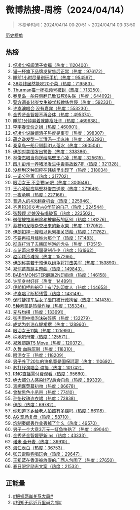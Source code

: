 <h1>
微博热搜-周榜（2024/04/14）
</h1>
<blockquote>
<p>
本榜单时间：2024/04/14 00:20:51 ~ 2024/04/14 03:33:50
</p>
</blockquote>
<p>
<a href="https://github.com/daifee/weibo-hot-search/tree/main/archives/weekly">历史榜单</a>
</p>
<h2>
热榜
</h2>
<ol>

<li>
<a href="https://s.weibo.com/weibo?q=%23%E7%BA%AA%E5%87%8C%E5%B0%98%E7%A5%9D%E9%98%9A%E6%B8%85%E5%AD%90%E5%B9%B8%E7%A6%8F%23" target="weibo">
纪凌尘祝阚清子幸福（热度：1120400）
</a>
</li>

<li>
<a href="https://s.weibo.com/weibo?q=%23%E7%8C%AB%E4%B8%80%E6%9D%AF%E6%97%97%E4%B8%8B%E5%93%81%E7%89%8C%E5%8F%91%E8%B4%A7%E5%94%AE%E5%90%8E%E6%AD%A3%E5%B8%B8%23" target="weibo">
猫一杯旗下品牌发货售后正常（热度：976172）
</a>
</li>

<li>
<a href="https://s.weibo.com/weibo?q=%23%E7%9D%A1%E5%89%8D1%E5%B0%8F%E6%97%B6%E5%B0%BD%E9%87%8F%E5%88%AB%E7%8E%A9%E6%89%8B%E6%9C%BA%23" target="weibo">
睡前1小时尽量别玩手机（热度：954597）
</a>
</li>

<li>
<a href="https://s.weibo.com/weibo?q=%2338%E5%9D%97%E9%92%B1%E5%B1%85%E7%84%B6%E8%83%BD%E5%90%8320%E4%B8%AA%E8%8F%9C%23" target="weibo">
38块钱居然能吃20个菜（热度：719583）
</a>
</li>

<li>
<a href="https://s.weibo.com/weibo?q=%23Thurman%E7%8C%AB%E4%B8%80%E6%9D%AF%E8%A7%86%E9%A2%91%E5%8F%B7%E8%A2%AB%E5%B0%81%23" target="weibo">
Thurman猫一杯视频号被封（热度：713250）
</a>
</li>

<li>
<a href="https://s.weibo.com/weibo?q=%23%E7%A7%A6%E7%9A%87%E5%B2%9B%E4%B8%80%E8%88%B9%E5%8F%AA%E4%BE%A7%E7%BF%BB%E5%B7%B2%E8%87%B412%E6%AD%BB6%E5%A4%B1%E8%81%94%23" target="weibo">
秦皇岛一船只侧翻已致12死6失联（热度：644092）
</a>
</li>

<li>
<a href="https://s.weibo.com/weibo?q=%23%E8%AD%A6%E6%96%B9%E8%B0%83%E6%9F%A514%E5%B2%81%E5%A5%B3%E7%94%9F%E8%A2%AB%E5%AD%A6%E6%A0%A1%E6%95%99%E7%BB%83%E6%80%A7%E4%BE%B5%23" target="weibo">
警方调查14岁女生被学校教练性侵（热度：592331）
</a>
</li>

<li>
<a href="https://s.weibo.com/weibo?q=%23%E8%AE%B8%E5%B5%A9%E6%BC%94%E5%94%B1%E4%BC%9A%20%E6%B2%A1%E6%9C%89%E5%98%89%E5%AE%BE%23" target="weibo">
许嵩演唱会 没有嘉宾（热度：553230）
</a>
</li>

<li>
<a href="https://s.weibo.com/weibo?q=%23%E9%87%91%E7%A7%80%E8%B4%A4%E9%87%91%E6%99%BA%E5%AA%9B%E4%B8%8D%E5%86%8D%E5%90%88%E4%BD%93%23" target="weibo">
金秀贤金智媛不再合体（热度：495374）
</a>
</li>

<li>
<a href="https://s.weibo.com/weibo?q=%23%E7%9D%A1%E5%89%8D1%E5%88%86%E9%92%9F%E8%BA%BA%E7%9D%80%E5%B0%B1%E8%83%BD%E7%98%A6%E8%82%9A%E5%AD%90%23" target="weibo">
睡前1分钟躺着就能瘦肚子（热度：469638）
</a>
</li>

<li>
<a href="https://s.weibo.com/weibo?q=%23%E6%9D%8E%E5%AE%87%E6%98%A5%E6%97%A0%E4%BB%B7%E4%B9%8B%E5%A7%90%23" target="weibo">
李宇春无价之姐（热度：460901）
</a>
</li>

<li>
<a href="https://s.weibo.com/weibo?q=%23%E7%BA%AA%E5%87%8C%E5%B0%98%E8%AF%B4%E8%B9%AD%E9%98%9A%E6%B8%85%E5%AD%90%E7%83%AD%E5%BA%A6%E6%98%AF%E4%BA%8B%E5%AE%9E%23" target="weibo">
纪凌尘说蹭阚清子热度是事实（热度：398307）
</a>
</li>

<li>
<a href="https://s.weibo.com/weibo?q=%23%E8%96%9B%E4%B9%8B%E8%B0%A6%E5%8F%91%E5%9E%8B%E4%B8%80%E5%8D%8A%E6%B8%85%E6%B1%A4%E4%B8%80%E5%8D%8A%E9%BA%BB%E8%BE%A3%23" target="weibo">
薛之谦发型一半清汤一半麻辣（热度：363293）
</a>
</li>

<li>
<a href="https://s.weibo.com/weibo?q=%23%E7%A7%A6%E7%9A%87%E5%B2%9B%E4%B8%80%E8%88%B9%E5%8F%AA%E4%BE%A7%E7%BF%BB31%E4%BA%BA%E8%90%BD%E6%B0%B4%23" target="weibo">
秦皇岛一船只侧翻31人落水（热度：360504）
</a>
</li>

<li>
<a href="https://s.weibo.com/weibo?q=%23%E4%BC%8A%E6%9C%97%E5%AF%B9%E7%BE%8E%E5%9B%BD%E5%8F%91%E5%87%BA%E8%AD%A6%E5%91%8A%23" target="weibo">
伊朗对美国发出警告（热度：338386）
</a>
</li>

<li>
<a href="https://s.weibo.com/weibo?q=%23%E6%9E%97%E4%BF%8A%E6%9D%B0%E5%94%B1%E5%BD%93%E4%BD%A0%E9%80%81%E7%BB%99%E9%9A%94%E5%A3%81%E7%8E%8B%E5%BF%83%E5%87%8C%23" target="weibo">
林俊杰唱当你送给隔壁王心凌（热度：325615）
</a>
</li>

<li>
<a href="https://s.weibo.com/weibo?q=%23%E5%9B%9B%E5%B7%9D%E5%BD%AD%E5%B7%9E%E4%B8%80%E5%85%BB%E7%8C%AA%E5%9C%BA%E5%8F%91%E7%94%9F%E4%B8%AD%E6%AF%92%E4%BA%8B%E6%95%85%E8%87%B47%E6%AD%BB%23" target="weibo">
四川彭州一养猪场发生中毒事故致7死（热度：321328）
</a>
</li>

<li>
<a href="https://s.weibo.com/weibo?q=%23%E6%B2%A1%E6%83%B3%E5%88%B0%E8%BF%99%E7%A7%8D%E5%9B%BD%E7%B2%B9%E5%9C%A8%E9%9F%A9%E7%BB%BC%E9%87%8C%E5%87%BA%E7%8E%B0%E4%BA%86%23" target="weibo">
没想到这种国粹在韩综里出现了（热度：318034）
</a>
</li>

<li>
<a href="https://s.weibo.com/weibo?q=%23%E4%B8%80%E8%AF%BA%E5%85%AC%E5%AD%99%E7%A6%BB%23" target="weibo">
一诺公孙离（热度：317702）
</a>
</li>

<li>
<a href="https://s.weibo.com/weibo?q=%23%E7%9C%BC%E6%B3%AA%E5%A5%B3%E7%8E%8B%20%E4%B8%8D%E4%BC%9A%E8%A6%81be%E5%90%A7%23" target="weibo">
眼泪女王 不会要be吧（热度：300649）
</a>
</li>

<li>
<a href="https://s.weibo.com/weibo?q=%23%E7%8E%8B%E5%BF%83%E5%87%8C%E5%9B%9E%E5%BA%94%E9%9A%94%E5%A3%81%E6%9E%97%E4%BF%8A%E6%9D%B0%E9%80%81%E6%AD%8C%23" target="weibo">
王心凌回应隔壁林俊杰送歌（热度：271646）
</a>
</li>

<li>
<a href="https://s.weibo.com/weibo?q=%23%E4%B8%80%E5%A4%9C%E6%89%BF%E6%98%8E%23" target="weibo">
一夜承明（热度：227166）
</a>
</li>

<li>
<a href="https://s.weibo.com/weibo?q=%23%E6%99%AE%E9%80%9A%E4%BA%BA%E7%9A%844%E6%AC%A1%E7%BF%BB%E8%BA%AB%E6%9C%BA%E4%BC%9A%23" target="weibo">
普通人的4次翻身机会（热度：225946）
</a>
</li>

<li>
<a href="https://s.weibo.com/weibo?q=%23%E9%BD%90%E6%80%9D%E9%92%A730%E5%B2%81%E8%80%83%E5%8F%A48%E5%B9%B4%E5%89%8D%E7%9A%84%E8%87%AA%E5%B7%B1%23" target="weibo">
齐思钧30岁考古8年前的自己（热度：224544）
</a>
</li>

<li>
<a href="https://s.weibo.com/weibo?q=%23%E5%BC%A0%E9%9D%93%E9%A2%96%20%E8%80%81%E5%A8%98%E6%B2%A1%E6%9C%89%E5%94%B1%E7%A0%B4%E9%9F%B3%23" target="weibo">
张靓颖 老娘没有唱破音（热度：223502）
</a>
</li>

<li>
<a href="https://s.weibo.com/weibo?q=%23%E5%BE%AE%E4%BF%A1%E8%A2%AB%E6%8B%89%E9%BB%91%E5%88%A0%E9%99%A4%E5%92%8C%E8%A2%AB%E5%B1%8F%E8%94%BD%E7%9A%84%E5%8C%BA%E5%88%AB%23" target="weibo">
微信被拉黑删除和被屏蔽的区别（热度：181276）
</a>
</li>

<li>
<a href="https://s.weibo.com/weibo?q=%23%E8%8D%94%E6%9E%9D%E5%92%8C%E9%BE%99%E7%9C%BC%E6%9D%82%E4%BA%A4%E5%87%BA%E6%9D%A5%E7%9A%84%E6%96%B0%E6%B0%B4%E6%9E%9C%23" target="weibo">
荔枝和龙眼杂交出来的新水果（热度：177052）
</a>
</li>

<li>
<a href="https://s.weibo.com/weibo?q=%23%E4%BC%8A%E6%9C%97%E6%89%A3%E6%8A%BC%E4%B8%80%E8%89%98%E5%92%8C%E4%BB%A5%E8%89%B2%E5%88%97%E7%9B%B8%E5%85%B3%E8%B4%A7%E8%88%B9%23" target="weibo">
伊朗扣押一艘和以色列相关货船（热度：171762）
</a>
</li>

<li>
<a href="https://s.weibo.com/weibo?q=%23%E4%B8%8D%E8%A6%81%E5%86%8D%E6%8A%8A%E6%9C%88%E7%BB%8F%E7%A7%B0%E4%B8%BA%E9%82%A3%E4%B8%AA%E4%BA%86%23" target="weibo">
不要再把月经称为那个了（热度：171483）
</a>
</li>

<li>
<a href="https://s.weibo.com/weibo?q=%23%E5%BD%BB%E5%BA%95%E6%89%93%E6%B6%88%E4%BA%86%E5%8E%BB%E9%9F%A9%E5%9B%BD%E6%97%85%E6%B8%B8%E7%9A%84%E5%BF%B5%E5%A4%B4%23" target="weibo">
彻底打消了去韩国旅游的念头（热度：170515）
</a>
</li>

<li>
<a href="https://s.weibo.com/weibo?q=%23%E8%BE%9B%E8%8A%B7%E8%95%BE%E5%87%BA%E5%8F%91%E6%B3%B0%E5%9B%BD%E5%BD%95%E5%88%B6%E8%8A%B1%E5%B0%91%23" target="weibo">
辛芷蕾出发泰国录制花少（热度：161962）
</a>
</li>

<li>
<a href="https://s.weibo.com/weibo?q=%23%E8%B5%B5%E4%B8%BD%E9%A2%96%E6%B2%99%E6%BB%A9%E7%85%A7%23" target="weibo">
赵丽颖沙滩照（热度：157266）
</a>
</li>

<li>
<a href="https://s.weibo.com/weibo?q=%23%E4%BC%8A%E6%9C%97%E7%A7%B0%E7%BE%8E%E8%8B%A5%E5%B9%B2%E9%A2%84%E4%BC%8A%E4%BB%A5%E7%BA%B7%E4%BA%89%E5%B0%86%E6%89%93%E5%87%BB%E7%BE%8E%E5%86%9B%23" target="weibo">
伊朗称美若干预伊以纷争将打击美军（热度：153890）
</a>
</li>

<li>
<a href="https://s.weibo.com/weibo?q=%23%E9%83%91%E6%81%BA%E8%8B%97%E8%8B%97%E8%B7%B3%E4%B8%BB%E9%A2%98%E6%9B%B2%23" target="weibo">
郑恺苗苗跳主题曲（热度：149843）
</a>
</li>

<li>
<a href="https://s.weibo.com/weibo?q=%23BABYMONSTER%E7%BF%BB%E8%B7%B32NE1%E4%B8%B2%E7%83%A7%23" target="weibo">
BABYMONSTER翻跳2NE1串烧（热度：146158）
</a>
</li>

<li>
<a href="https://s.weibo.com/weibo?q=%23%E8%AE%B8%E5%87%AF%E8%BA%AB%E6%9D%90%E5%A5%BD%E5%A5%BD%23" target="weibo">
许凯身材好好（热度：144891）
</a>
</li>

<li>
<a href="https://s.weibo.com/weibo?q=%23%E4%BC%8A%E6%9C%97%E6%89%A3%E6%8A%BC%E7%9A%84%E8%88%B9%E5%8F%AA%E4%B8%8A%E6%9C%8917%E5%90%8D%E5%8D%B0%E5%BA%A6%E4%BA%BA%23" target="weibo">
伊朗扣押的船只上有17名印度人（热度：144653）
</a>
</li>

<li>
<a href="https://s.weibo.com/weibo?q=%23%E8%AE%B8%E5%B5%A9%E5%94%B1%E4%BA%86%E6%96%AD%E6%A1%A5%E6%AE%8B%E9%9B%AA%23" target="weibo">
许嵩唱了断桥残雪（热度：143149）
</a>
</li>

<li>
<a href="https://s.weibo.com/weibo?q=%23%E4%BF%9D%E6%97%B6%E6%8D%B7%E6%92%9E%E8%BD%A6%E5%90%8E%E5%A5%B3%E5%AD%90%E7%A0%B8%E9%97%A8%E8%A2%AB%E8%A1%8C%E6%94%BF%E6%8B%98%E7%95%99%23" target="weibo">
保时捷撞车后女子砸门被行政拘留（热度：141435）
</a>
</li>

<li>
<a href="https://s.weibo.com/weibo?q=%235%E7%A7%8D%E7%B4%A0%E8%8F%9C%E6%98%AF%E7%83%AD%E9%87%8F%E7%82%B8%E5%BC%B9%23" target="weibo">
5种素菜是热量炸弹（热度：135334）
</a>
</li>

<li>
<a href="https://s.weibo.com/weibo?q=%23%E5%85%83%E4%B8%8E%E5%9D%87%E6%A3%8B%23" target="weibo">
元与均棋（热度：133691）
</a>
</li>

<li>
<a href="https://s.weibo.com/weibo?q=%23%E5%BC%A0%E6%9D%B0%E9%9B%A8%E4%B8%AD%E5%94%B1%E6%B3%A1%E6%B2%AB%E7%A0%B4%E7%A2%8E%E6%84%9F%23" target="weibo">
张杰雨中唱泡沫破碎感（热度：132279）
</a>
</li>

<li>
<a href="https://s.weibo.com/weibo?q=%23%E6%88%90%E9%BE%99%E4%B8%BA%E5%88%98%E6%B5%A9%E5%AD%98%E6%8F%90%E8%A3%99%E6%91%86%23" target="weibo">
成龙为刘浩存提裙摆（热度：128960）
</a>
</li>

<li>
<a href="https://s.weibo.com/weibo?q=%23%E7%9C%BC%E6%B3%AA%E5%A5%B3%E7%8E%8B11%E9%9B%86%23" target="weibo">
眼泪女王11集（热度：125993）
</a>
</li>

<li>
<a href="https://s.weibo.com/weibo?q=%23%E7%A7%8D%E5%9C%B0%E5%90%A7%E6%AF%8D%E5%B8%A6%23" target="weibo">
种地吧母带（热度：125571）
</a>
</li>

<li>
<a href="https://s.weibo.com/weibo?q=%23%E9%83%91%E9%9B%85%E8%AD%9E%E8%B7%B3T5%20Move%23" target="weibo">
郑雅譞跳T5 Move（热度：120372）
</a>
</li>

<li>
<a href="https://s.weibo.com/weibo?q=%23%E4%B9%85%E5%93%B2%20%E8%A1%80%E8%84%89%E5%8E%8B%E5%88%B6%23" target="weibo">
久哲 血脉压制（热度：118310）
</a>
</li>

<li>
<a href="https://s.weibo.com/weibo?q=%23%E7%9C%BC%E6%B3%AA%E5%A5%B3%E7%8E%8B%23" target="weibo">
眼泪女王（热度：118209）
</a>
</li>

<li>
<a href="https://s.weibo.com/weibo?q=%23%E7%94%B7%E5%AD%90%E5%85%BB%E4%BA%8620%E5%B9%B4%E7%9A%84%E6%B5%B7%E9%BE%9F%E7%AB%9F%E6%98%AF%E5%9B%BD%E4%BF%9D%E7%8E%B3%E7%91%81%23" target="weibo">
男子养了20年的海龟竟是国保玳瑁（热度：110692）
</a>
</li>

<li>
<a href="https://s.weibo.com/weibo?q=%23%E8%8B%8F%E6%89%93%E7%BB%BF%E6%BC%94%E5%94%B1%E4%BC%9A%20%E7%9B%97%E6%91%84%23" target="weibo">
苏打绿演唱会 盗摄（热度：101742）
</a>
</li>

<li>
<a href="https://s.weibo.com/weibo?q=%23RNG%E7%9B%B4%E6%92%AD%E9%9C%80%E4%BB%98%E8%B4%B9%E8%A7%82%E7%9C%8B%23" target="weibo">
RNG直播需付费观看（热度：95660）
</a>
</li>

<li>
<a href="https://s.weibo.com/weibo?q=%23%E7%BB%9D%E5%A4%A7%E9%83%A8%E5%88%86%E4%BA%BA%E6%84%9F%E6%9F%93HPV%E5%90%8E%E4%BC%9A%E8%87%AA%E6%84%88%23" target="weibo">
绝大部分人感染HPV后会自愈（热度：89339）
</a>
</li>

<li>
<a href="https://s.weibo.com/weibo?q=%23%E7%84%89%E6%A0%A9%E5%98%89%E8%8D%A7%E5%B9%95%E5%88%9D%E5%90%BB%23" target="weibo">
焉栩嘉荧幕初吻（热度：86678）
</a>
</li>

<li>
<a href="https://s.weibo.com/weibo?q=%23%E6%9B%BE%E9%BB%8E%E9%BB%91%E8%89%B2%E5%B0%8F%E5%90%8A%E5%B8%A6%23" target="weibo">
曾黎黑色小吊带（热度：77410）
</a>
</li>

<li>
<a href="https://s.weibo.com/weibo?q=%23%E5%AD%99%E6%80%A1%E7%8E%AB%E7%91%B0%E8%BF%9E%E8%A1%A3%E8%A3%99%23" target="weibo">
孙怡玫瑰连衣裙（热度：72838）
</a>
</li>

<li>
<a href="https://s.weibo.com/weibo?q=%23%E4%BC%8A%E6%9C%97%23" target="weibo">
伊朗（热度：69782）
</a>
</li>

<li>
<a href="https://s.weibo.com/weibo?q=%23%E4%BD%A0%E7%9F%A5%E9%81%93%E4%B8%8B%E4%B9%A1%E7%BB%99%E8%80%81%E4%BA%BA%E6%8B%8D%E7%85%A7%E6%9C%89%E5%A4%9A%E8%B5%9A%E5%90%97%23" target="weibo">
你知道下乡给老人拍照有多赚吗（热度：66118）
</a>
</li>

<li>
<a href="https://s.weibo.com/weibo?q=%23AG%20%E7%8E%B0%E5%9C%BA%E5%A4%8D%E7%9B%98%23" target="weibo">
AG 现场复盘（热度：58710）
</a>
</li>

<li>
<a href="https://s.weibo.com/weibo?q=%23%E7%82%AE%E5%88%B6%E7%A7%A6%E6%9C%97%E4%B8%A2%E4%BD%9C%E4%B8%9A%E4%B8%A2%E6%8E%89%E4%BA%86%E4%BB%80%E4%B9%88%23" target="weibo">
炮制秦朗丢作业丢掉了什么（热度：49570）
</a>
</li>

<li>
<a href="https://s.weibo.com/weibo?q=%23%E7%94%B7%E5%AD%90%E4%B8%80%E4%B8%AA%E5%A4%A7%E6%84%8F3%E4%B8%87%E5%85%83%E4%B8%80%E7%BC%B8%E9%B1%BC%E5%BF%AB%E7%86%9F%E4%BA%86%23" target="weibo">
男子一个大意3万元一缸鱼快熟了（热度：49044）
</a>
</li>

<li>
<a href="https://s.weibo.com/weibo?q=%23%E9%87%91%E7%A7%80%E8%B4%A4%E9%87%91%E6%99%BA%E5%AA%9B%E6%9B%B4%E6%96%B0ins%23" target="weibo">
金秀贤金智媛更新ins（热度：43333）
</a>
</li>

<li>
<a href="https://s.weibo.com/weibo?q=%23%E8%AF%BA%E7%B1%B3%20%E5%85%A8%E5%BC%80%E9%BA%A6%23" target="weibo">
诺米 全开麦（热度：39910）
</a>
</li>

<li>
<a href="https://s.weibo.com/weibo?q=%23%E6%B5%B7%E4%BB%81%E8%A1%A8%E7%99%BD%23" target="weibo">
海仁表白（热度：36753）
</a>
</li>

<li>
<a href="https://s.weibo.com/weibo?q=%23%E5%BC%A0%E4%BA%91%E9%9B%B7%E9%85%B7%E7%8B%97%E5%94%B1%E7%8E%A9%E4%BC%9A%23" target="weibo">
张云雷酷狗唱玩会（热度：29647）
</a>
</li>

<li>
<a href="https://s.weibo.com/weibo?q=%23%E7%8E%8B%E7%A5%96%E8%93%9D%E5%9C%A8%E9%A6%99%E6%B8%AF%E8%A2%AB%E6%94%BE%E5%81%87%E7%9A%84%E5%B9%BF%E8%A5%BF%E4%BA%BA%E5%8C%85%E5%9B%B4%E4%BA%86%23" target="weibo">
王祖蓝在香港被放假的广西人包围了（热度：27650）
</a>
</li>

<li>
<a href="https://s.weibo.com/weibo?q=%23%E6%98%A5%E6%97%A5%E9%99%90%E5%AE%9A%E5%8A%B1%E5%BF%97%E6%96%87%E6%A1%88%23" target="weibo">
春日限定励志文案（热度：21533）
</a>
</li>

</ol>
<h2>
正能量
</h2>
<ol>

<li>
<a href="https://s.weibo.com/weibo?q=%23%23%E6%8A%8A%E6%8F%A1%E4%B8%A4%E5%B2%B8%E5%85%B3%E7%B3%BB%E5%A4%A7%E5%B1%80%23%23" target="weibo">
#把握两岸关系大局#
</a>
</li>

<li>
<a href="https://s.weibo.com/weibo?q=%23%23%E7%9B%B8%E7%9F%A5%E6%97%A0%E8%BF%9C%E8%BF%91%E4%B8%87%E9%87%8C%E5%B0%9A%E4%B8%BA%E9%82%BB%23%23" target="weibo">
#相知无远近万里尚为邻#
</a>
</li>

</ol>